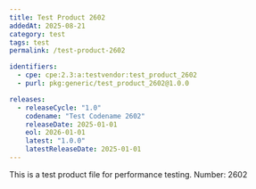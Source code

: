 ```yaml
---
title: Test Product 2602
addedAt: 2025-08-21
category: test
tags: test
permalink: /test-product-2602

identifiers:
  - cpe: cpe:2.3:a:testvendor:test_product_2602
  - purl: pkg:generic/test_product_2602@1.0.0

releases:
  - releaseCycle: "1.0"
    codename: "Test Codename 2602"
    releaseDate: 2025-01-01
    eol: 2026-01-01
    latest: "1.0.0"
    latestReleaseDate: 2025-01-01
---
```


This is a test product file for performance testing. Number: 2602
